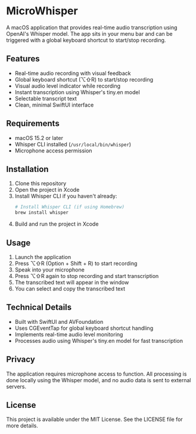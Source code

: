 # MicroWhisper

A macOS application that provides real-time audio transcription using OpenAI's Whisper model. The app sits in your menu bar and can be triggered with a global keyboard shortcut to start/stop recording.

## Features

- Real-time audio recording with visual feedback
- Global keyboard shortcut (⌥⇧R) to start/stop recording
- Visual audio level indicator while recording
- Instant transcription using Whisper's tiny.en model
- Selectable transcript text
- Clean, minimal SwiftUI interface

## Requirements

- macOS 15.2 or later
- Whisper CLI installed (`/usr/local/bin/whisper`)
- Microphone access permission

## Installation

1. Clone this repository
2. Open the project in Xcode
3. Install Whisper CLI if you haven't already:
   ```bash
   # Install Whisper CLI (if using Homebrew)
   brew install whisper
   ```
4. Build and run the project in Xcode

## Usage

1. Launch the application
2. Press ⌥⇧R (Option + Shift + R) to start recording
3. Speak into your microphone
4. Press ⌥⇧R again to stop recording and start transcription
5. The transcribed text will appear in the window
6. You can select and copy the transcribed text

## Technical Details

- Built with SwiftUI and AVFoundation
- Uses CGEventTap for global keyboard shortcut handling
- Implements real-time audio level monitoring
- Processes audio using Whisper's tiny.en model for fast transcription

## Privacy

The application requires microphone access to function. All processing is done locally using the Whisper model, and no audio data is sent to external servers.

## License

This project is available under the MIT License. See the LICENSE file for more details.